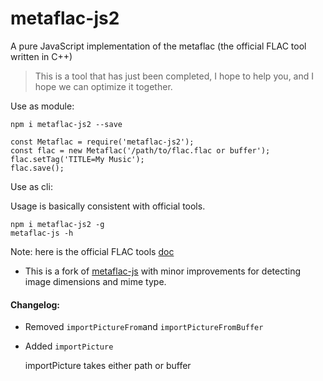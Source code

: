 # metaflac-js2

A pure JavaScript implementation of the metaflac (the official FLAC tool written in C++)

> This is a tool that has just been completed, I hope to help you, and I hope we can optimize it together.

Use as module:

```
npm i metaflac-js2 --save
```

```
const Metaflac = require('metaflac-js2');
const flac = new Metaflac('/path/to/flac.flac or buffer');
flac.setTag('TITLE=My Music');
flac.save();
```

Use as cli:

Usage is basically consistent with official tools.

```
npm i metaflac-js2 -g
metaflac-js -h
```

Note: here is the official FLAC tools [doc](https://xiph.org/flac/documentation_tools_metaflac.html)

* This is a fork of [metaflac-js](https://github.com/ishowshao/metaflac-js) with minor improvements for detecting image dimensions and mime type.

#### Changelog:
- Removed `importPictureFrom`and `importPictureFromBuffer`
- Added `importPicture`


    importPicture takes either path or buffer
